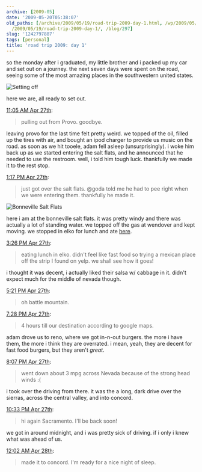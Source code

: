 ```yaml
---
archive: [2009-05]
date: '2009-05-20T05:38:07'
old_paths: [/archive/2009/05/19/road-trip-2009-day-1.html, /wp/2009/05/19/road-trip-2009-day-1/,
  /2009/05/19/road-trip-2009-day-1/, /blog/297]
slug: '1242797887'
tags: [personal]
title: 'road trip 2009: day 1'
---
```


so the monday after i graduated, my little brother and i packed up my car
and set out on a journey. the next seven days were spent on the road,
seeing some of the most amazing places in the southwestern united states.

![Setting off][1]

here we are, all ready to set out.

[11:05 AM Apr 27th][2]:

> pulling out from Provo. goodbye.
 
leaving provo for the last time felt pretty weird. we topped of the oil,
filled up the tires with air, and bought an ipod charger to provide us
music on the road. as soon as we hit tooele, adam fell asleep
(unsurprisingly). i woke him back up as we started entering the salt
flats, and he announced that he needed to use the restroom. well, i told
him tough luck. thankfully we made it to the rest stop.

[1:17 PM Apr 27th][3]:

> just got over the salt flats. @goda told me he had to pee right when we
> were entering them. thankfully he made it.
 
![Bonneville Salt Flats][4]

here i am at the bonneville salt flats. it was pretty windy and there was
actually a lot of standing water. we topped off the gas at wendover and
kept moving. we stopped in elko for lunch and ate [here][5].

[3:26 PM Apr 27th][6]:

> eating lunch in elko. didn't feel like fast food so trying a mexican
> place off the strip I found on yelp. we shall see how it goes!

i thought it was decent, i actually liked their salsa w/ cabbage in it.
didn't expect much for the middle of nevada though.

[5:21 PM Apr 27th][7]:

> oh battle mountain.
 
[7:28 PM Apr 27th][8]:

> 4 hours till our destination according to google maps.
 
adam drove us to reno, where we got in-n-out burgers. the more i have
them, the more i think they are overrated. i mean, yeah, they are decent
for fast food burgers, but they aren't _great_.

[8:07 PM Apr 27th][9]:

> went down about 3 mpg across Nevada because of the strong head winds :(
 
i took over the driving from there. it was the a long, dark drive over the
sierras, across the central valley, and into concord.

[10:33 PM Apr 27th][10]:

> hi again Sacramento. I'll be back soon!
 
we got in around midnight, and i was pretty sick of driving. if i only
i knew what was ahead of us.

[12:02 AM Apr 28th][11]:

> made it to concord. I'm ready for a nice night of sleep.
 
[1]: 1.jpg
[2]: http://twitter.com/bismark/status/1630528651
[3]: http://twitter.com/bismark/status/1631638593
[4]: 2.jpg
[5]: http://www.yelp.com/biz/la-fiesta-elko
[6]: http://twitter.com/bismark/status/1632758705
[7]: http://twitter.com/bismark/status/1633701809
[8]: http://twitter.com/bismark/status/1634752565
[9]: http://twitter.com/bismark/status/1635080543
[10]: http://twitter.com/bismark/status/1636253064
[11]: http://twitter.com/bismark/status/1636770362


